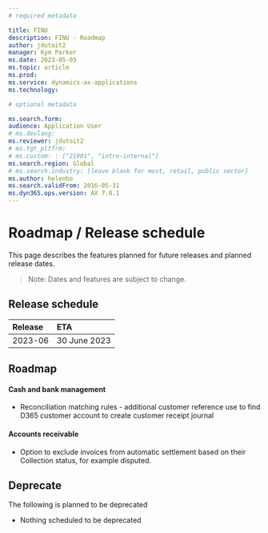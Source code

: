 ```yaml
---
# required metadata

title: FINU
description: FINU - Roadmap
author: jdutoit2
manager: Kym Parker
ms.date: 2023-05-05
ms.topic: article
ms.prod: 
ms.service: dynamics-ax-applications
ms.technology: 

# optional metadata

ms.search.form:  
audience: Application User
# ms.devlang: 
ms.reviewer: jdutoit2
# ms.tgt_pltfrm: 
# ms.custom: : ["21901", "intro-internal"]
ms.search.region: Global
# ms.search.industry: [leave blank for most, retail, public sector]
ms.author: helenho
ms.search.validFrom: 2016-05-31
ms.dyn365.ops.version: AX 7.0.1
---
```


# 	Roadmap / Release schedule

This page describes the features planned for future releases and planned release dates.

> Note: Dates and features are subject to change.


## Release schedule

Release			    | ETA
:--			        |:--
2023-06         | 30 June 2023


## Roadmap
#### Cash and bank management
- Reconciliation matching rules - additional customer reference use to find D365 customer account to create customer receipt journal

#### Accounts receivable
- Option to exclude invoices from automatic settlement based on their Collection status, for example disputed.


## Deprecate
The following is planned to be deprecated

- Nothing scheduled to be deprecated
